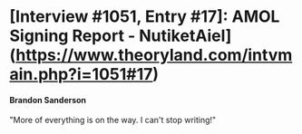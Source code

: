 # [Interview #1051, Entry #17]: AMOL Signing Report - NutiketAiel](https://www.theoryland.com/intvmain.php?i=1051#17)

#### Brandon Sanderson

"More of everything is on the way. I can't stop writing!"

